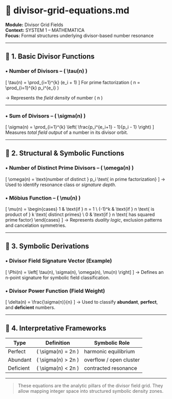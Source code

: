 # 📐 divisor-grid-equations.md

**Module:** Divisor Grid Fields  
**Context:** SYSTEM 1 – MATHEMATICA  
**Focus:** Formal structures underlying divisor-based number resonance

---

## 🧮 1. Basic Divisor Functions

### • Number of Divisors – \( \tau(n) \)
\[
\tau(n) = \prod_{i=1}^{k} (e_i + 1)
\]
For prime factorization \( n = \prod_{i=1}^{k} p_i^{e_i} \)

→ Represents the *field density* of number \( n \)

---

### • Sum of Divisors – \( \sigma(n) \)
\[
\sigma(n) = \prod_{i=1}^{k} \left( \frac{p_i^{e_i+1} - 1}{p_i - 1} \right)
\]
Measures *total field output* of a number in its divisor orbit.

---

## 🧠 2. Structural & Symbolic Functions

### • Number of Distinct Prime Divisors – \( \omega(n) \)
\[
\omega(n) = \text{number of distinct } p_i \text{ in prime factorization}
\]
→ Used to identify resonance class or *signature depth*.

### • Möbius Function – \( \mu(n) \)
\[
\mu(n) = \begin{cases}
1 & \text{if } n = 1 \\
(-1)^k & \text{if } n \text{ is product of } k \text{ distinct primes} \\
0 & \text{if } n \text{ has squared prime factor}
\end{cases}
\]
→ Represents *duality logic*, exclusion patterns and cancelation symmetries.

---

## 🔁 3. Symbolic Derivations

### • Divisor Field Signature Vector (Example)
\[
\Phi(n) = \left[ \tau(n), \sigma(n), \omega(n), \mu(n) \right]
\]
→ Defines an n-point signature for symbolic field classification.

### • Divisor Power Function (Field Weight)
\[
\delta(n) = \frac{\sigma(n)}{n}
\]
→ Used to classify **abundant**, **perfect**, and **deficient** numbers.

---

## 🧬 4. Interpretative Frameworks

| Type          | Definition                        | Symbolic Role           |
|---------------|------------------------------------|--------------------------|
| Perfect       | \( \sigma(n) = 2n \)              | harmonic equilibrium     |
| Abundant      | \( \sigma(n) > 2n \)              | overflow / open cluster  |
| Deficient     | \( \sigma(n) < 2n \)              | contracted resonance     |

---

> These equations are the analytic pillars of the divisor field grid. They allow mapping integer space into structured symbolic density zones.
